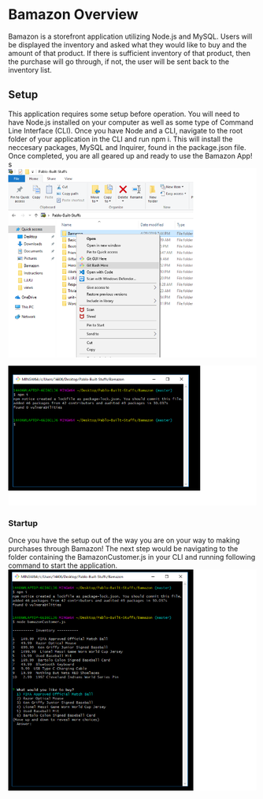 # Bamazon Overview
Bamazon is a storefront application utilizing Node.js and MySQL. Users will be displayed the inventory and asked what they would like to buy and the amount of that product. If there is sufficient inventory of that product, then the purchase will go through, if not, the user will be sent back to the inventory list.

## Setup
This application requires some setup before operation. You will need to have Node.js installed on your computer as well as some type of Command Line Interface (CLI). Once you have Node and a CLI, navigate to the root folder of your application in the CLI and run npm i. This will install the neccesary packages, MySQL and Inquirer, found in the package.json file. Once completed, you are all geared up and ready to use the Bamazon App!
s
![setup](images/root.png)

![npm](images/npmi.png)

### Startup
Once you have the setup out of the way you are on your way to making purchases through Bamazon! The next step would be navigating to the folder containing the BamazonCustomer.js in your CLI and running following command to start the application.
![startup](images/startup.png)
